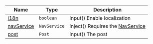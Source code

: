<section id="main" data-note="AUTO-GENERATED CONTENT, DO NOT EDIT DIRECTLY!">

| Name                                                                                                    | Type                    | Description                                                                    |
| ------------------------------------------------------------------------------------------------------- | ----------------------- | ------------------------------------------------------------------------------ |
| [i18n](https://nguix-starter.lamnhan.com/content/reference/classes/postcomponent.html#i18n)             | <code>boolean</code>    | Input() Enable localization                                                    |
| [navService](https://nguix-starter.lamnhan.com/content/reference/classes/postcomponent.html#navservice) | <code>NavService</code> | Inject() Requires the [NavService](https://ngx-useful.lamnhan.com/service/nav) |
| [post](https://nguix-starter.lamnhan.com/content/reference/classes/postcomponent.html#post)             | <code>Post</code>       | Input() The post                                                               |

</section>
